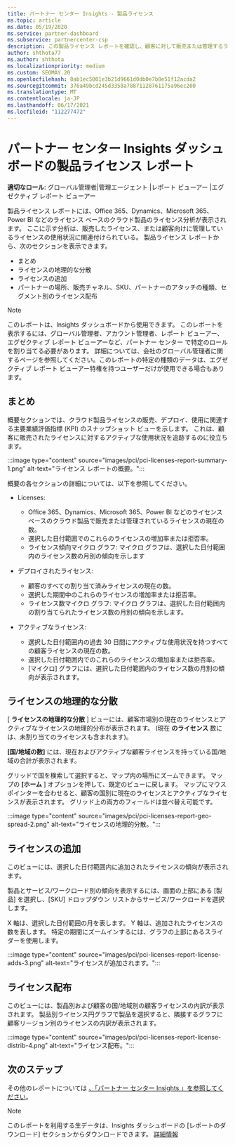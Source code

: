 ```yaml
---
title: パートナー センター Insights - 製品ライセンス
ms.topic: article
ms.date: 05/19/2020
ms.service: partner-dashboard
ms.subservice: partnercenter-csp
description: この製品ライセンス レポートを確認し、顧客に対して販売または管理するライセンスベースのクラウド製品を使用して改善する方法について学習します。
author: shthota77
ms.author: shthota
ms.localizationpriority: medium
ms.custom: SEOMAY.20
ms.openlocfilehash: 8ab1ec5001e3b21d9661d0db0e7b8e51f12acda2
ms.sourcegitcommit: 376a49bcd245d3358a78871128761175a96ec200
ms.translationtype: MT
ms.contentlocale: ja-JP
ms.lasthandoff: 06/17/2021
ms.locfileid: "112277472"
---
```

# <a name="product-licenses-report-in-the-partner-center-insights-dashboard"></a>パートナー センター Insights ダッシュボードの製品ライセンス レポート

**適切なロール**: グローバル管理者|管理エージェント |レポート ビューアー |エグゼクティブ レポート ビューアー

製品ライセンス レポートには、Office 365、Dynamics、Microsoft 365、Power BI などのライセンス ベースのクラウド製品のライセンス分析が表示されます。 ここに示す分析は、販売したライセンス、または顧客向けに管理しているライセンスの使用状況に関連付けられている。 製品ライセンス レポートから、次のセクションを表示できます。

- まとめ
- ライセンスの地理的な分散
- ライセンスの追加
- パートナーの場所、販売チャネル、SKU、パートナーのアタッチの種類、セグメント別のライセンス配布

 > [!NOTE]
 > このレポートは、Insights ダッシュボードから使用できます。 このレポートを表示するには、グローバル管理者、アカウント管理者、レポート ビューアー、エグゼクティブ レポート ビューアーなど、パートナー センター で特定のロールを割り当てる必要があります。 詳細については、会社のグローバル管理者に関するページを参照してください。このレポートの特定の種類のデータは、エグゼクティブ レポート ビューアー特権を持つユーザーだけが使用できる場合もあります。

## <a name="summary"></a>まとめ

概要セクションでは、クラウド製品ライセンスの販売、デプロイ、使用に関連する主要業績評価指標 (KPI) のスナップショット ビューを示します。 これは、顧客に販売されたライセンスに対するアクティブな使用状況を追跡するのに役立ちます。

:::image type="content" source="images/pci/pci-licenses-report-summary-1.png" alt-text="ライセンス レポートの概要。":::

概要の各セクションの詳細については、以下を参照してください。

- Licenses: 
  - Office 365、Dynamics、Microsoft 365、Power BI などのライセンス ベースのクラウド製品で販売または管理されているライセンスの現在の数。
  - 選択した日付範囲でのこれらのライセンスの増加率または拒否率。
  - ライセンス傾向マイクロ グラフ: マイクロ グラフは、選択した日付範囲内のライセンス数の月別の傾向を示します

- デプロイされたライセンス:
  - 顧客のすべての割り当て済みライセンスの現在の数。
  - 選択した期間中のこれらのライセンスの増加率または拒否率。
  - ライセンス数マイクロ グラフ: マイクロ グラフは、選択した日付範囲内の割り当てられたライセンス数の月別の傾向を示します。

- アクティブなライセンス: 
  - 選択した日付範囲内の過去 30 日間にアクティブな使用状況を持つすべての顧客ライセンスの現在の数。
  - 選択した日付範囲内でのこれらのライセンスの増加率または拒否率。
  - [マイクロ] グラフには、選択した日付範囲内のライセンス数の月別の傾向が表示されます。

## <a name="geographical-spread-of-licenses"></a>ライセンスの地理的な分散

[ **ライセンスの地理的な分散** ] ビューには、顧客市場別の現在のライセンスとアクティブなライセンスの地理的分布が表示されます。 (現在 **のライセンス** 数には、未割り当てのライセンスも含まれます)。

**[国/地域の数]** には、現在およびアクティブな顧客ライセンスを持っている国/地域の合計が表示されます。

グリッドで国を検索して選択すると、マップ内の場所にズームできます。 マップの **[ホーム** ] オプションを押して、既定のビューに戻します。 マップにマウス ポインターを合わせると、顧客の国別に現在のライセンスとアクティブなライセンスが表示されます。 グリッド上の両方のフィールドは並べ替え可能です。

:::image type="content" source="images/pci/pci-licenses-report-geo-spread-2.png" alt-text="ライセンスの地理的分散。":::

## <a name="license-adds"></a>ライセンスの追加

このビューには、選択した日付範囲内に追加されたライセンスの傾向が表示されます。 

製品とサービス/ワークロード別の傾向を表示するには、画面の上部にある [製品] を選択し、[SKU] ドロップダウン リストからサービス/ワークロードを選択します。

X 軸は、選択した日付範囲の月を表します。 Y 軸は、追加されたライセンスの数を表します。 特定の期間にズームインするには、グラフの上部にあるスライダーを使用します。

:::image type="content" source="images/pci/pci-licenses-report-license-adds-3.png" alt-text="ライセンスが追加されます。":::

## <a name="license-distribution"></a>ライセンス配布

このビューには、製品別および顧客の国/地域別の顧客ライセンスの内訳が表示されます。 製品別ライセンス円グラフで製品を選択すると、隣接するグラフに顧客リージョン別のライセンスの内訳が表示されます。

:::image type="content" source="images/pci/pci-licenses-report-license-distrib-4.png" alt-text="ライセンス配布。":::

## <a name="next-steps"></a>次のステップ

その他のレポートについては [、「パートナー センター Insights 」を参照してください](partner-center-insights.md)。

>[!NOTE] 
> このレポートを利用する生データは、Insights ダッシュボードの [レポートのダウンロード] セクションからダウンロードできます。 [詳細情報](pci-download-reports.md)
